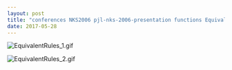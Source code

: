 ```yaml
---
layout: post
title: "conferences NKS2006 pjl-nks-2006-presentation functions EquivalentRules.nb"
date: 2017-05-28
---
```


![EquivalentRules_1.gif](../../../assets/2017/05/28/EquivalentRules-500px/EquivalentRules_1.gif)

![EquivalentRules_2.gif](../../../assets/2017/05/28/EquivalentRules-500px/EquivalentRules_2.gif)

